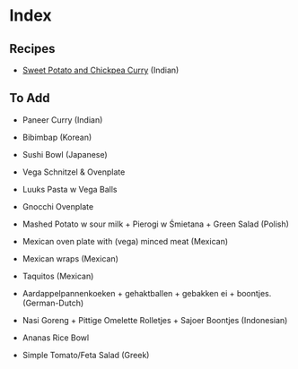 # Index

## Recipes

- [Sweet Potato and Chickpea Curry](/recipes/sweet-potato-and-chickpea-curry.md) (Indian)


## To Add
- Paneer Curry (Indian)
- Bibimbap (Korean)
- Sushi Bowl (Japanese)
- Vega Schnitzel & Ovenplate
- Luuks Pasta w Vega Balls
- Gnocchi Ovenplate

- Mashed Potato w sour milk + Pierogi w Śmietana + Green Salad (Polish)
- Mexican oven plate with (vega) minced meat (Mexican)
- Mexican wraps (Mexican)
- Taquitos (Mexican)
- Aardappelpannenkoeken + gehaktballen + gebakken ei + boontjes. (German-Dutch)
- Nasi Goreng + Pittige Omelette Rolletjes + Sajoer Boontjes (Indonesian)
- Ananas Rice Bowl
- Simple Tomato/Feta Salad (Greek)